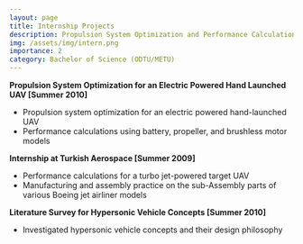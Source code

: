 ```yaml
---
layout: page
title: Internship Projects
description: Propulsion System Optimization and Performance Calculations
img: /assets/img/intern.png
importance: 2
category: Bachelor of Science (ODTU/METU)
---
```

 

**Propulsion System Optimization for an Electric Powered Hand Launched UAV [Summer 2010]** 
 
 - Propulsion system optimization for  an electric powered hand-launched UAV  
 - Performance calculations using battery, propeller, and brushless motor models


**Internship at Turkish Aerospace [Summer 2009]** 

 - Performance calculations for a turbo jet-powered target UAV
 - Manufacturing and assembly practice on the sub-Assembly parts of various Boeing jet airliner models


**Literature Survey for Hypersonic Vehicle Concepts [Summer 2010]** 
 
 - Investigated hypersonic vehicle concepts and their design philosophy 


<!---
<div class="row">
    <div class="col-sm mt-3 mt-md-0">
        {% include figure.html path="assets/img/dbf0.jpg" title="example image" class="img-fluid rounded z-depth-1" %}
    </div>
    <div class="col-sm mt-3 mt-md-0">
        {% include figure.html path="assets/img/dbf1.jpg" title="example image" class="img-fluid rounded z-depth-1" %}
    </div>
    <div class="col-sm mt-3 mt-md-0">
        {% include figure.html path="assets/img/acc0.jpg" title="example image" class="img-fluid rounded z-depth-1" %}
    </div>
</div>
<div class="caption">
    ...
</div>
 --->
 
 
